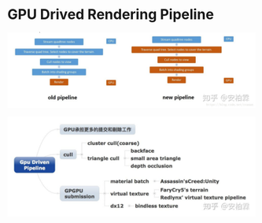 # GPU Drived Rendering Pipeline

![gpu driven pipeline&#x4E0E;old pipeline&#x533A;&#x522B;](../../.gitbook/assets/image%20%28229%29.png)

![](../../.gitbook/assets/image%20%28228%29.png)

